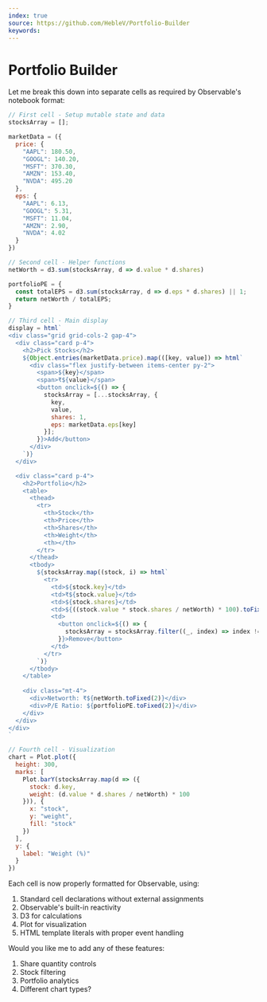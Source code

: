 ```yaml
---
index: true
source: https://github.com/HebleV/Portfolio-Builder
keywords: 
---
```


# Portfolio Builder

Let me break this down into separate cells as required by Observable's notebook format:

```js
// First cell - Setup mutable state and data
stocksArray = [];

marketData = ({
  price: {
    "AAPL": 180.50,
    "GOOGL": 140.20,
    "MSFT": 370.30,
    "AMZN": 153.40,
    "NVDA": 495.20
  },
  eps: {
    "AAPL": 6.13,
    "GOOGL": 5.31,
    "MSFT": 11.04,
    "AMZN": 2.90,
    "NVDA": 4.02
  }
})
```

```js
// Second cell - Helper functions
netWorth = d3.sum(stocksArray, d => d.value * d.shares)

portfolioPE = {
  const totalEPS = d3.sum(stocksArray, d => d.eps * d.shares) || 1;
  return netWorth / totalEPS;
}
```

```js
// Third cell - Main display
display = html`
<div class="grid grid-cols-2 gap-4">
  <div class="card p-4">
    <h2>Pick Stocks</h2>
    ${Object.entries(marketData.price).map(([key, value]) => html`
      <div class="flex justify-between items-center py-2">
        <span>${key}</span>
        <span>₹${value}</span>
        <button onclick=${() => {
          stocksArray = [...stocksArray, {
            key,
            value,
            shares: 1,
            eps: marketData.eps[key]
          }];
        }}>Add</button>
      </div>
    `)}
  </div>

  <div class="card p-4">
    <h2>Portfolio</h2>
    <table>
      <thead>
        <tr>
          <th>Stock</th>
          <th>Price</th>
          <th>Shares</th>
          <th>Weight</th>
          <th></th>
        </tr>
      </thead>
      <tbody>
        ${stocksArray.map((stock, i) => html`
          <tr>
            <td>${stock.key}</td>
            <td>₹${stock.value}</td>
            <td>${stock.shares}</td>
            <td>${((stock.value * stock.shares / netWorth) * 100).toFixed(2)}%</td>
            <td>
              <button onclick=${() => {
                stocksArray = stocksArray.filter((_, index) => index !== i);
              }}>Remove</button>
            </td>
          </tr>
        `)}
      </tbody>
    </table>
    
    <div class="mt-4">
      <div>Networth: ₹${netWorth.toFixed(2)}</div>
      <div>P/E Ratio: ${portfolioPE.toFixed(2)}</div>
    </div>
  </div>
</div>
`
```

```js
// Fourth cell - Visualization
chart = Plot.plot({
  height: 300,
  marks: [
    Plot.barY(stocksArray.map(d => ({
      stock: d.key,
      weight: (d.value * d.shares / netWorth) * 100
    })), {
      x: "stock",
      y: "weight",
      fill: "stock"
    })
  ],
  y: {
    label: "Weight (%)"
  }
})
```

Each cell is now properly formatted for Observable, using:
1. Standard cell declarations without external assignments
2. Observable's built-in reactivity
3. D3 for calculations
4. Plot for visualization
5. HTML template literals with proper event handling

Would you like me to add any of these features:
1. Share quantity controls
2. Stock filtering
3. Portfolio analytics
4. Different chart types?